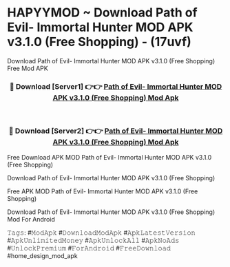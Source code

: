 # HAPYYMOD ~ Download Path of Evil- Immortal Hunter MOD APK v3.1.0 (Free Shopping) - (17uvf)
Download Path of Evil- Immortal Hunter MOD APK v3.1.0 (Free Shopping) Free Mod APK

<div align="center">
<h3>🔴 Download [Server1] 👉👉 <a href="https://apk-comot.site?title=Path_of_Evil-_Immortal_Hunter_MOD_APK_v3.1.0_(Free_Shopping)">Path of Evil- Immortal Hunter MOD APK v3.1.0 (Free Shopping) Mod Apk</a></h3><br>

<h3>🔴 Download [Server2] 👉👉 <a href="https://apk-comot.site?title=Path_of_Evil-_Immortal_Hunter_MOD_APK_v3.1.0_(Free_Shopping)">Path of Evil- Immortal Hunter MOD APK v3.1.0 (Free Shopping) Mod Apk</a></h3>
</div>


Free Download APK MOD Path of Evil- Immortal Hunter MOD APK v3.1.0 (Free Shopping)

Download Path of Evil- Immortal Hunter MOD APK v3.1.0 (Free Shopping) 

Free APK MOD Path of Evil- Immortal Hunter MOD APK v3.1.0 (Free Shopping) 

Download Path of Evil- Immortal Hunter MOD APK v3.1.0 (Free Shopping) Mod For Android

𝚃𝚊𝚐𝚜: #𝙼𝚘𝚍𝙰𝚙𝚔 #𝙳𝚘𝚠𝚗𝚕𝚘𝚊𝚍𝙼𝚘𝚍𝙰𝚙𝚔 #𝙰𝚙𝚔𝙻𝚊𝚝𝚎𝚜𝚝𝚅𝚎𝚛𝚜𝚒𝚘𝚗 #𝙰𝚙𝚔𝚄𝚗𝚕𝚒𝚖𝚒𝚝𝚎𝚍𝙼𝚘𝚗𝚎𝚢 #𝙰𝚙𝚔𝚄𝚗𝚕𝚘𝚌𝚔𝙰𝚕𝚕 #𝙰𝚙𝚔𝙽𝚘𝙰𝚍𝚜 #𝚄𝚗𝚕𝚘𝚌𝚔𝙿𝚛𝚎𝚖𝚒𝚞𝚖 #𝙵𝚘𝚛𝙰𝚗𝚍𝚛𝚘𝚒𝚍 #𝙵𝚛𝚎𝚎𝙳𝚘𝚠𝚗𝚕𝚘𝚊𝚍 #home_design_mod_apk